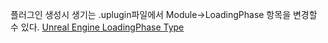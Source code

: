 플러그인 생성시 생기는 .uplugin파일에서 Module->LoadingPhase 항목을 변경할 수 있다.
[Unreal Engine LoadingPhase Type](https://dev.epicgames.com/documentation/en-us/unreal-engine/API/Runtime/Projects/ELoadingPhase__Type?application_version=5.0)

